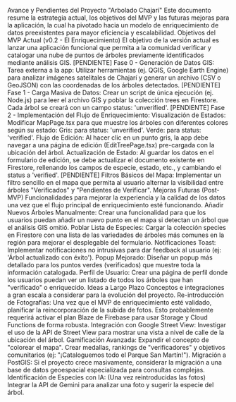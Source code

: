 Avance y Pendientes del Proyecto "Arbolado Chajarí"
Este documento resume la estrategia actual, los objetivos del MVP y las futuras mejoras para la aplicación, la cual ha pivotado hacia un modelo de enriquecimiento de datos preexistentes para mayor eficiencia y escalabilidad.
Objetivos del MVP Actual (v0.2 - El Enriquecimiento)
El objetivo de la versión actual es lanzar una aplicación funcional que permita a la comunidad verificar y catalogar una nube de puntos de árboles previamente identificados mediante análisis GIS.
[PENDIENTE] Fase 0 - Generación de Datos GIS:
Tarea externa a la app: Utilizar herramientas (ej. QGIS, Google Earth Engine) para analizar imágenes satelitales de Chajarí y generar un archivo (CSV o GeoJSON) con las coordenadas de los árboles detectados.
[PENDIENTE] Fase 1 - Carga Masiva de Datos:
Crear un script de única ejecución (ej. Node.js) para leer el archivo GIS y poblar la colección trees en Firestore. Cada árbol se creará con un campo status: 'unverified'.
[PENDIENTE] Fase 2 - Implementación del Flujo de Enriquecimiento:
Visualización de Estados: Modificar MapPage.tsx para que muestre los árboles con diferentes colores según su estado:
Gris: para status: 'unverified'.
Verde: para status: 'verified'.
Flujo de Edición: Al hacer clic en un punto gris, la app debe navegar a una página de edición (EditTreePage.tsx) pre-cargada con la ubicación del árbol.
Actualización de Estado: Al guardar los datos en el formulario de edición, se debe actualizar el documento existente en Firestore, rellenando los campos de especie, estado, etc., y cambiando el status a 'verified'.
[PENDIENTE] Filtros Básicos del Mapa:
Implementar un filtro sencillo en el mapa que permita al usuario alternar la visibilidad entre árboles "Verificados" y "Pendientes de Verificar".
Mejoras Futuras (Post-MVP)
Funcionalidades para mejorar la experiencia y la calidad de los datos una vez que el flujo principal de enriquecimiento esté funcionando.
Añadir Nuevos Árboles Manualmente: Crear una funcionalidad para que los usuarios puedan añadir un nuevo punto en el mapa si detectan un árbol que el análisis GIS omitió.
Poblar Lista de Especies: Cargar la colección species en Firestore con una lista de las variedades de árboles más comunes en la región para mejorar el desplegable del formulario.
Notificaciones Toast: Implementar notificaciones no intrusivas para dar feedback al usuario (ej: 'Árbol actualizado con éxito').
Popup Mejorado: Diseñar un popup más detallado para los puntos verdes (verificados) que muestre toda la información catalogada.
Perfil de Usuario: Crear una página de perfil donde los usuarios puedan ver un listado de todos los árboles que han "verificado" o enriquecido.
Ideas a Largo Plazo
Conceptos e integraciones a gran escala a considerar para la evolución del proyecto.
Re-introducción de Fotografías: Una vez que el MVP de enriquecimiento esté validado, planificar la reincorporación de la subida de fotos. Esto probablemente requerirá activar el plan Blaze de Firebase para usar Storage y Cloud Functions de forma robusta.
Integración con Google Street View: Investigar el uso de la API de Street View para mostrar una vista a nivel de calle de la ubicación del árbol.
Gamificación Avanzada: Expandir el concepto de "colorear el mapa". Crear medallas, rankings de "verificadores" y objetivos comunitarios (ej: "¡Cataloguemos todo el Parque San Martín!").
Migración a PostGIS: Si el proyecto crece masivamente, considerar la migración a una base de datos geoespacial especializada para consultas complejas.
Identificación de Especies con IA: (Una vez reintroducidas las fotos) Integrar la API de Gemini para analizar una foto y sugerir la especie del árbol.